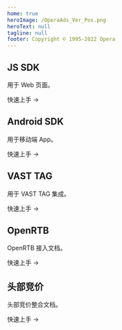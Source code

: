 ```yaml
---
home: true
heroImage: /OperaAds_Ver_Pos.png
heroText: null
tagline: null
footer: Copyright © 1995-2022 Opera
---
```


<div class="features">
  <div class="feature">
    <h2>JS SDK</h2>
    <p>用于 Web 页面。</p>
    <p>
      <RouterLink to="./ofs/js/">快速上手 →</RouterLink>
    </p>
  </div>
  <div class="feature">
    <h2>Android SDK</h2>
    <p>用于移动端 App。</p>
    <p>
      <RouterLink to="./ofs/android/">快速上手 →</RouterLink>
    </p>
  </div>
  <div class="feature">
    <h2>VAST TAG</h2>
    <p>用于 VAST TAG 集成。</p>
    <p>
      <RouterLink to="./ofs/vast-tag/">快速上手 →</RouterLink>
    </p>
  </div>
  <div class="feature">
    <h2>OpenRTB</h2>
    <p>OpenRTB 接入文档。</p>
    <p>
      <RouterLink to="./ofs/openrtb/">快速上手 →</RouterLink>
    </p>
  </div>
  <div class="feature">
    <h2>头部竞价</h2>
    <p>头部竞价整合文档。</p>
    <p>
      <RouterLink to="./ofs/header-bidding/">快速上手 →</RouterLink>
    </p>
  </div>
  <div class="feature"></div>
</div>
